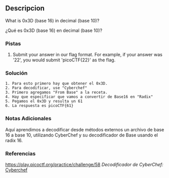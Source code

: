 ## Descripcion
What is 0x3D (base 16) in decimal (base 10)?

¿Qué es 0x3D (base 16) en decimal (base 10)?
### Pistas
1. Submit your answer in our flag format. For example, if your answer was '22', you would submit 'picoCTF{22}' as the flag.
### Solución
```
1. Para esto primero hay que obtener el 0x3D.
2. Para decodificar, use "Cyberchef"
3. Primero agregamos "From Base" a la receta.
4. Hay que especificar que vamos a convertir de Base16 en "Radix"
5. Pegamos el 0x3D y resulta un 61
6. La respuesta es picoCTF{61}
```
### Notas Adicionales
Aquí aprendimos a decodificar desde métodos externos un archivo de base 16 a base 10, utilizando CyberChef y su decodificador de Base usando el radix 16.
### Referencias
https://play.picoctf.org/practice/challenge/58
*Decodificador de CyberChef:* [Cyberchef](https://gchq.github.io/CyberChef/)